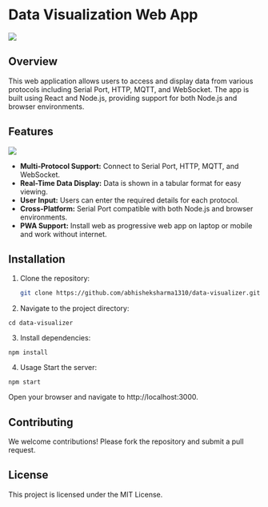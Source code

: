# Data Visualization Web App

<div width="100%">
   <image src="./client/public/mockup.png" />
</div>

## Overview

This web application allows users to access and display data from various protocols including Serial Port, HTTP, MQTT, and WebSocket. The app is built using React and Node.js, providing support for both Node.js and browser environments.

## Features

<div width="100%">
   <image src="./client/public/screenshot.jpeg" />
</div>

- **Multi-Protocol Support:** Connect to Serial Port, HTTP, MQTT, and WebSocket.
- **Real-Time Data Display:** Data is shown in a tabular format for easy viewing.
- **User Input:** Users can enter the required details for each protocol.
- **Cross-Platform:** Serial Port compatible with both Node.js and browser environments.
- **PWA Support:** Install web as progressive web app on laptop or mobile and work without internet.

## Installation

1. Clone the repository:

   ```bash
   git clone https://github.com/abhisheksharma1310/data-visualizer.git
   ```

2. Navigate to the project directory:

```
cd data-visualizer
```

3. Install dependencies:

```
npm install
```

4. Usage
   Start the server:

```
npm start
```

Open your browser and navigate to http://localhost:3000.

## Contributing

We welcome contributions! Please fork the repository and submit a pull request.

## License

This project is licensed under the MIT License.
